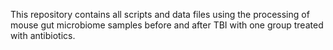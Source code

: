 This repository contains all scripts and data files using the processing of mouse gut microbiome samples before and after TBI with one group treated with antibiotics.
